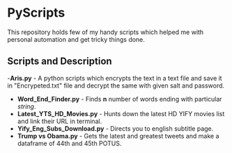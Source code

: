 # PyScripts

This repository holds few of my handy scripts which helped me with personal automation and get tricky things done.


## Scripts and Description

-**Aris.py** - A python scripts which encrypts the text in a text file and save it in "Encrypeted.txt" file and decrypt the same with given salt and password.
- **Word_End_Finder.py** - Finds **n** number of words ending with particular _string_.
- **Latest_YTS_HD_Movies.py**	- Hunts down the latest HD YIFY movies list and link their URL in terminal.
- **Yify_Eng_Subs_Download.py** - Directs you to english subtitle page.
- **Trump vs Obama.py** - Gets the latest and greatest tweets and make a dataframe of 44th and 45th POTUS.
